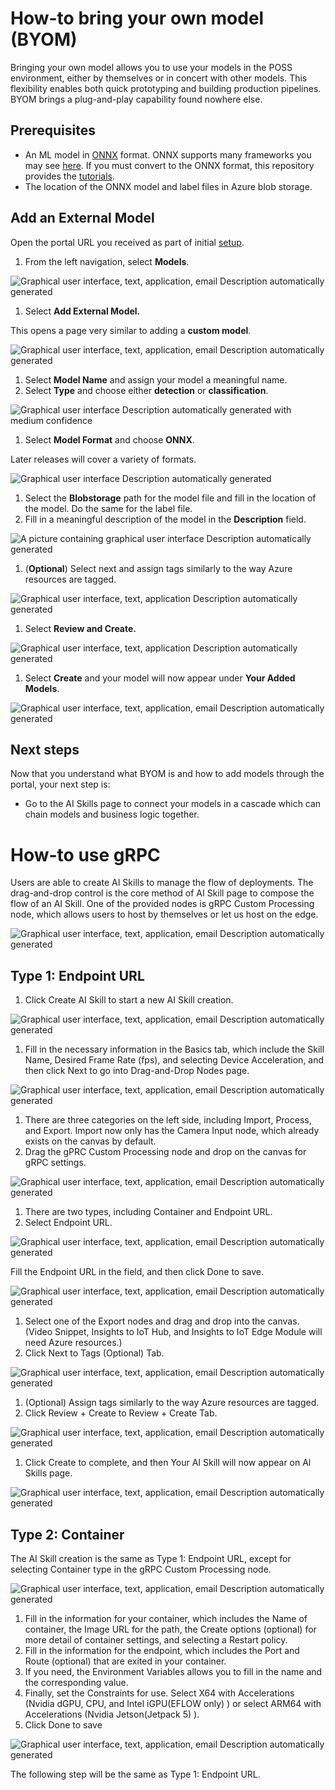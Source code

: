 # How-to bring your own model (BYOM)

Bringing your own model allows you to use your models in the POSS environment, either by themselves or in concert with other models. This flexibility enables both quick prototyping and building production pipelines. BYOM brings a plug-and-play capability found nowhere else.

## Prerequisites

-   An ML model in [ONNX](https://onnx.ai/) format. ONNX supports many frameworks you may see [here](https://onnx.ai/supported-tools.html#buildModel). If you must convert to the ONNX format, this repository provides the [tutorials](https://github.com/onnx/tutorials).
-   The location of the ONNX model and label files in Azure blob storage.

## Add an External Model

Open the portal URL you received as part of initial [setup](https://github.com/Azure/PerceptOSS/blob/main/docs/tutorial/setup-guide.md).

1.  From the left navigation, select **Models**.

![Graphical user interface, text, application, email Description automatically generated](./media/cee1a5b7a3bfbf8c7444351dfb323b57.png)

1.  Select **Add External Model.**

This opens a page very similar to adding a **custom model**.

![Graphical user interface, text, application, email Description automatically generated](./media/c90dbb3041129c4d098aa5d9eba4c155.png)

1.  Select **Model Name** and assign your model a meaningful name.
2.  Select **Type** and choose either **detection** or **classification**.

![Graphical user interface Description automatically generated with medium confidence](./media/863577c99ad3bf7564e63f529edb0805.png)

1.  Select **Model Format** and choose **ONNX**.

Later releases will cover a variety of formats.

![Graphical user interface Description automatically generated](./media/cf6919bde0b518e6974d402a42080cec.png)

1.  Select the **Blobstorage** path for the model file and fill in the location of the model. Do the same for the label file.
2.  Fill in a meaningful description of the model in the **Description** field.

![A picture containing graphical user interface Description automatically generated](./media/4198a3a888f4c19b4d45a165e0230ced.png)

1.  (**Optional**) Select next and assign tags similarly to the way Azure resources are tagged.

![Graphical user interface, text, application Description automatically generated](./media/d8abc90d51d5e3459908a94cb1527961.png)

1.  Select **Review and Create.**

![Graphical user interface, text, application Description automatically generated](./media/a99bbcd0ec9d105b7cb51f0b6f5fe728.png)

1.  Select **Create** and your model will now appear under **Your Added Models**.

![Graphical user interface, text, application, email Description automatically generated](./media/e13bb4f4802f6d39c5e376f5882b6298.png)

## Next steps

Now that you understand what BYOM is and how to add models through the portal, your next step is:

-   Go to the AI Skills page to connect your models in a cascade which can chain models and business logic together.









# How-to use gRPC

Users are able to create AI Skills to manage the flow of deployments. The drag-and-drop control is the core method of AI Skill page to compose the flow of an AI Skill. One of the provided nodes is gRPC Custom Processing node, which allows users to host by themselves or let us host on the edge.

![Graphical user interface, text, application, email Description automatically generated](./media/o1.png)


## Type 1: Endpoint URL

1.	Click Create AI Skill to start a new AI Skill creation.

![Graphical user interface, text, application, email Description automatically generated](./media/o2.png)

1.	Fill in the necessary information in the Basics tab, which include the Skill Name, Desired Frame Rate (fps), and selecting Device Acceleration, and then click Next to go into Drag-and-Drop Nodes page.


![Graphical user interface, text, application, email Description automatically generated](./media/o3.png)

1.	There are three categories on the left side, including Import, Process, and Export. Import now only has the Camera Input node, which already exists on the canvas by default.
2.	Drag the gPRC Custom Processing node and drop on the canvas for gRPC settings.

![Graphical user interface, text, application, email Description automatically generated](./media/o4.png)

1.	There are two types, including Container and Endpoint URL.
2.	Select Endpoint URL.

![Graphical user interface, text, application, email Description automatically generated](./media/o5.png)

Fill the Endpoint URL in the field, and then click Done to save.

![Graphical user interface, text, application, email Description automatically generated](./media/o6.png)

1.	Select one of the Export nodes and drag and drop into the canvas. (Video Snippet, Insights to IoT Hub, and Insights to IoT Edge Module will need Azure resources.) 
2.	Click Next to Tags (Optional) Tab.

![Graphical user interface, text, application, email Description automatically generated](./media/o7.png)

1.	(Optional) Assign tags similarly to the way Azure resources are tagged.
2.	Click Review + Create to Review + Create Tab.

![Graphical user interface, text, application, email Description automatically generated](./media/o8.png)

1.	Click Create to complete, and then Your AI Skill will now appear on Al Skills page.

![Graphical user interface, text, application, email Description automatically generated](./media/o9.png)


## Type 2: Container

The AI Skill creation is the same as Type 1: Endpoint URL, except for selecting Container type in the gRPC Custom Processing node.

![Graphical user interface, text, application, email Description automatically generated](./media/10.png)

1.	Fill in the information for your container, which includes the Name of container, the Image URL for the path, the Create options (optional) for more detail of container settings, and selecting a Restart policy.
2.	Fill in the information for the endpoint, which includes the Port and Route (optional) that are exited in your container.
3.	If you need, the Environment Variables allows you to fill in the name and the corresponding value.
4.	Finally, set the Constraints for use. Select X64 with Accelerations (Nvidia dGPU, CPU, and Intel iGPU(EFLOW only) ) or select ARM64 with Accelerations (Nvidia Jetson(Jetpack 5) ).
5.	Click Done to save

![Graphical user interface, text, application, email Description automatically generated](./media/11.png)

The following step will be the same as Type 1: Endpoint URL.




